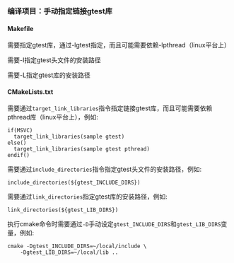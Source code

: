### 编译项目：手动指定链接gtest库

#### Makefile

需要指定gtest库，通过-lgtest指定，而且可能需要依赖-lpthread（linux平台上）

需要-I指定gtest头文件的安装路径

需要-L指定gtest库的安装路径

#### CMakeLists.txt

需要通过`target_link_libraries`指令指定链接gtest库，而且可能需要依赖pthread库（linux平台上），例如:
```
if(MSVC)
  target_link_libraries(sample gtest)
else()
  target_link_libraries(sample gtest pthread)
endif()
```

需要通过`include_directories`指令指定gtest头文件的安装路径，例如:
```
include_directories(${gtest_INCLUDE_DIRS})
```

需要通过`link_directories`指定gtest库的安装路径，例如:
```
link_directories(${gtest_LIB_DIRS})
```

执行cmake命令时需要通过`-D`手动设定`gtest_INCLUDE_DIRS`和`gtest_LIB_DIRS`变量，例如:
```
cmake -Dgtest_INCLUDE_DIRS=~/local/include \
	-Dgtest_LIB_DIRS=~/local/lib ..
```
